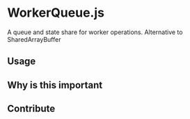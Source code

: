 # WorkerQueue.js
A queue and state share for worker operations. Alternative to SharedArrayBuffer

## Usage

## Why is this important

## Contribute

